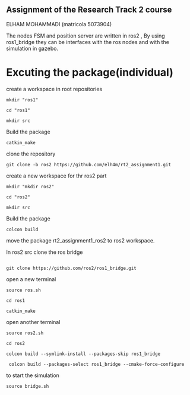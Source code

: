 ## Assignment of the Research Track 2 course 
 ELHAM MOHAMMADI (matricola 5073904)

The nodes FSM and position server are written in ros2 , By using ros1_bridge they can be interfaces with the ros nodes and with the simulation in gazebo.

# Excuting the package(individual)

create a workspace in root repositories


```
mkdir "ros1"
```

```
cd "ros1"
```

```
mkdir src
```

Build the package

```
catkin_make
```

clone the repository 

```
git clone -b ros2 https://github.com/elh4m/rt2_assignment1.git

```

create a new workspace for thr ros2 part


```
mkdir "mkdir ros2"
```

```
cd "ros2"
```

```
mkdir src
```

Build the package

```
colcon build
```

move the package  rt2_assignment1_ros2 to ros2 workspace.


In ros2 src clone the ros bridge

```

git clone https://github.com/ros2/ros1_bridge.git
```

open a new terminal

```
source ros.sh
```

```
cd ros1
```

```
catkin_make
```

open another terminal

```
source ros2.sh
```

```
cd ros2
```

```
colcon build --symlink-install --packages-skip ros1_bridge
```

```
 colcon build --packages-select ros1_bridge --cmake-force-configure

```

to start the simulation

```
source bridge.sh
```
